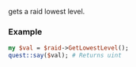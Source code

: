 gets a raid lowest level.
### Example

```perl
my $val = $raid->GetLowestLevel();
quest::say($val); # Returns uint
```